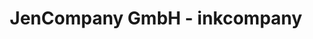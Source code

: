 ---
title: "JenCompany GmbH - inkcompany"
url: /laasdorf/jencompany-gmbh-inkcompany/
shop: Außenstelle
---
